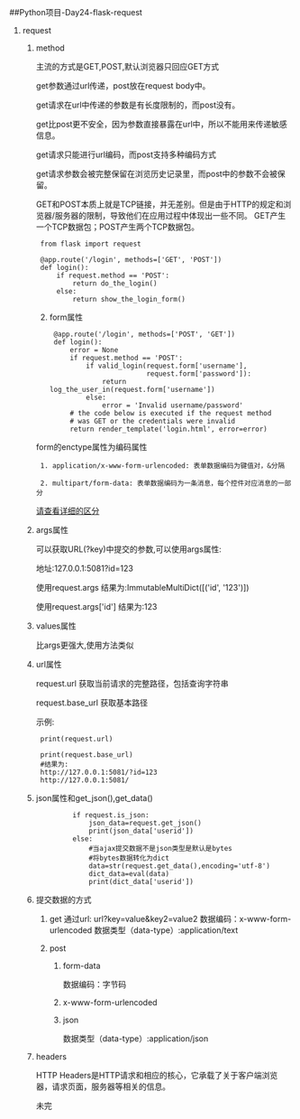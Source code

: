 ##Python项目-Day24-flask-request

1. request

	1. method
	
		主流的方式是GET,POST,默认浏览器只回应GET方式

		get参数通过url传递，post放在request body中。
		
		get请求在url中传递的参数是有长度限制的，而post没有。
		
		get比post更不安全，因为参数直接暴露在url中，所以不能用来传递敏感信息。
		
		get请求只能进行url编码，而post支持多种编码方式
		
		
		
		get请求参数会被完整保留在浏览历史记录里，而post中的参数不会被保留。
		
		
		GET和POST本质上就是TCP链接，并无差别。但是由于HTTP的规定和浏览器/服务器的限制，导致他们在应用过程中体现出一些不同。
		GET产生一个TCP数据包；POST产生两个TCP数据包。



			from flask import request
	
			@app.route('/login', methods=['GET', 'POST'])
			def login():
			    if request.method == 'POST':
			        return do_the_login()
			    else:
			        return show_the_login_form()
		2. form属性


		
				@app.route('/login', methods=['POST', 'GET'])
				def login():
				    error = None
				    if request.method == 'POST':
				        if valid_login(request.form['username'],
				                       request.form['password']):
				            return log_the_user_in(request.form['username'])
				        else:
				            error = 'Invalid username/password'
				    # the code below is executed if the request method
				    # was GET or the credentials were invalid
				    return render_template('login.html', error=error)
		form的enctype属性为编码属性

			1. application/x-www-form-urlencoded: 表单数据编码为键值对，&分隔
			
			2. multipart/form-data: 表单数据编码为一条消息，每个控件对应消息的一部分

		[请查看详细的区分](https://www.cnblogs.com/mengff/p/7282488.html)

	3. args属性

		可以获取URL(?key)中提交的参数,可以使用args属性:

		地址:127.0.0.1:5081?id=123

		使用request.args		结果为:ImmutableMultiDict([('id', '123')])
		
		使用request.args['id'] 结果为:123

	4. values属性

		比args更强大,使用方法类似

	5. url属性

		request.url			获取当前请求的完整路径，包括查询字符串

		request.base_url   获取基本路径

		示例:


			print(request.url)

			print(request.base_url)
			#结果为:
			http://127.0.0.1:5081/?id=123
			http://127.0.0.1:5081/

	5. json属性和get_json(),get_data()

			        if request.is_json:
			            json_data=request.get_json()
			            print(json_data['userid'])
			        else:
			        	#当ajax提交数据不是json类型是默认是bytes
			        	#将bytes数据转化为dict
			            data=str(request.get_data(),encoding='utf-8')
			            dict_data=eval(data)
			            print(dict_data['userid'])
	

	5. 提交数据的方式

		1. get
			通过url: url?key=value&key2=value2
			数据编码：x-www-form-urlencoded
			数据类型（data-type）:application/text
		2. post

			1. form-data

				数据编码：字节码
			2. x-www-form-urlencoded
			3. json
				
				数据类型（data-type）:application/json

	6. headers

		HTTP Headers是HTTP请求和相应的核心，它承载了关于客户端浏览器，请求页面，服务器等相关的信息。
		
		未完